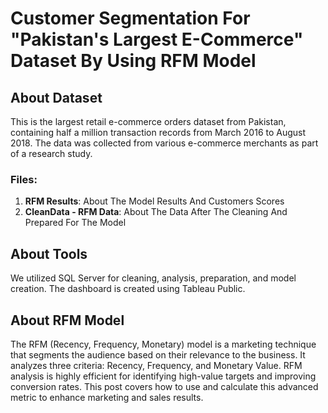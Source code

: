 # Customer Segmentation For "Pakistan's Largest E-Commerce" Dataset By Using RFM Model

## About Dataset
This is the largest retail e-commerce orders dataset from Pakistan, containing half a million transaction records from March 2016 to August 2018. The data was collected from various e-commerce merchants as part of a research study.

### Files:
1. **RFM Results**: About The Model Results And Customers Scores
2. **CleanData - RFM Data**: About The Data After The Cleaning And Prepared For The Model

## About Tools
We utilized SQL Server for cleaning, analysis, preparation, and model creation. The dashboard is created using Tableau Public.

## About RFM Model
The RFM (Recency, Frequency, Monetary) model is a marketing technique that segments the audience based on their relevance to the business. It analyzes three criteria: Recency, Frequency, and Monetary Value. RFM analysis is highly efficient for identifying high-value targets and improving conversion rates. This post covers how to use and calculate this advanced metric to enhance marketing and sales results.
